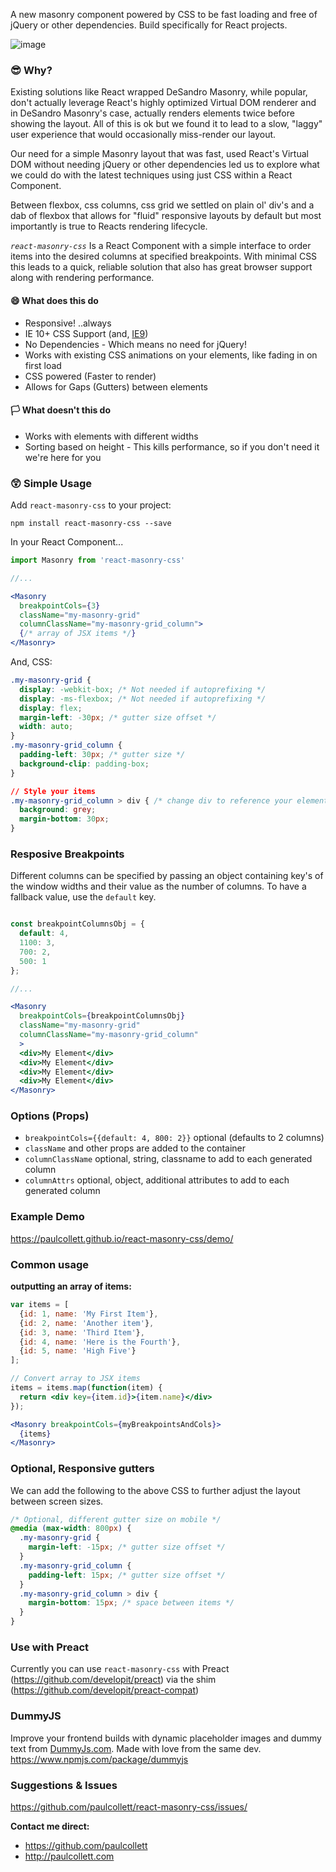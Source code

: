 A new masonry component powered by CSS to be fast loading and free of jQuery or other dependencies. Build specifically for React projects.

![image](https://user-images.githubusercontent.com/1904774/30821174-491e9670-a1d9-11e7-8b18-250d54858c4f.png)

### 😎 Why?

Existing solutions like React wrapped DeSandro Masonry, while popular, don't actually leverage React's highly optimized Virtual DOM renderer and in DeSandro Masonry's case, actually renders elements twice before showing the layout. All of this is ok but we found it to lead to a slow, "laggy" user experience that would occasionally miss-render our layout.

Our need for a simple Masonry layout that was fast, used React's Virtual DOM without needing jQuery or other dependencies led us to explore what we could do with the latest techniques using just CSS within a React Component.

Between flexbox, css columns, css grid we settled on plain ol' div's and a dab of flexbox that allows for "fluid" responsive layouts by default but most importantly is true to Reacts rendering lifecycle.

*`react-masonry-css`* Is a React Component with a simple interface to order items into the desired columns at specified breakpoints. With minimal CSS this leads to a quick, reliable solution that also has great browser support along with rendering performance.


#### 😄 What does this do
* Responsive! ..always
* IE 10+ CSS Support (and, [IE9](https://github.com/paulcollett/react-masonry-css/issues/14#issuecomment-381427914))
* No Dependencies - Which means no need for jQuery!
* Works with existing CSS animations on your elements, like fading in on first load
* CSS powered (Faster to render)
* Allows for Gaps (Gutters) between elements

#### 🏳️ What doesn't this do

* Works with elements with different widths
* Sorting based on height - This kills performance, so if you don't need it we're here for you

### 😲 Simple Usage

Add `react-masonry-css` to your project:

`npm install react-masonry-css --save`

In your React Component...
```jsx
import Masonry from 'react-masonry-css'

//...

<Masonry
  breakpointCols={3}
  className="my-masonry-grid"
  columnClassName="my-masonry-grid_column">
  {/* array of JSX items */}
</Masonry>
```

And, CSS:
```css
.my-masonry-grid {
  display: -webkit-box; /* Not needed if autoprefixing */
  display: -ms-flexbox; /* Not needed if autoprefixing */
  display: flex;
  margin-left: -30px; /* gutter size offset */
  width: auto;
}
.my-masonry-grid_column {
  padding-left: 30px; /* gutter size */
  background-clip: padding-box;
}

// Style your items
.my-masonry-grid_column > div { /* change div to reference your elements you put in <Masonry> */
  background: grey;
  margin-bottom: 30px;
}
```

### Resposive Breakpoints

Different columns can be specified by passing an object containing key's of the window widths and their value as the number of columns. To have a fallback value, use the `default` key.

```jsx

const breakpointColumnsObj = {
  default: 4,
  1100: 3,
  700: 2,
  500: 1
};

//...

<Masonry
  breakpointCols={breakpointColumnsObj}
  className="my-masonry-grid"
  columnClassName="my-masonry-grid_column"
  >
  <div>My Element</div>
  <div>My Element</div>
  <div>My Element</div>
  <div>My Element</div>
</Masonry>
```

### Options (Props)

* `breakpointCols={{default: 4, 800: 2}}` optional (defaults to 2 columns)
* `className` and other props are added to the container
* `columnClassName` optional, string, classname to add to each generated column
* `columnAttrs` optional, object, additional attributes to add to each generated column

### Example Demo

https://paulcollett.github.io/react-masonry-css/demo/

### Common usage

**outputting an array of items:**
```jsx
var items = [
  {id: 1, name: 'My First Item'},
  {id: 2, name: 'Another item'},
  {id: 3, name: 'Third Item'},
  {id: 4, name: 'Here is the Fourth'},
  {id: 5, name: 'High Five'}
];

// Convert array to JSX items
items = items.map(function(item) {
  return <div key={item.id}>{item.name}</div>
});

<Masonry breakpointCols={myBreakpointsAndCols}>
  {items}
</Masonry>
```

### Optional, Responsive gutters
We can add the following to the above CSS to further adjust the layout between screen sizes.
```css
/* Optional, different gutter size on mobile */
@media (max-width: 800px) {
  .my-masonry-grid {
    margin-left: -15px; /* gutter size offset */
  }
  .my-masonry-grid_column {
    padding-left: 15px; /* gutter size offset */
  }
  .my-masonry-grid_column > div {
    margin-bottom: 15px; /* space between items */
  }
}
```

### Use with Preact
Currently you can use `react-masonry-css` with Preact (https://github.com/developit/preact) via the shim (https://github.com/developit/preact-compat)

### DummyJS
Improve your frontend builds with dynamic placeholder images and dummy text from [DummyJs.com](https://dummyjs.com/).
Made with love from the same dev.
https://www.npmjs.com/package/dummyjs

### Suggestions & Issues
https://github.com/paulcollett/react-masonry-css/issues/

**Contact me direct:**
* https://github.com/paulcollett
* http://paulcollett.com
